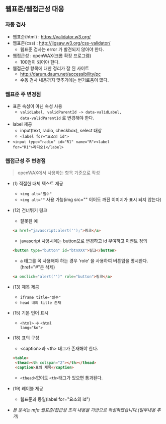 ## 웹표준/웹접근성 대응
### 자동 검사
* 웹표준(html) : https://validator.w3.org/
* 웹표준(css) : http://jigsaw.w3.org/css-validator/
  * 웹표준 검사는 error 가 발견되지 않아야 한다.
* 웹접근성 : openWAX(크롬 확장 프로그램)
  * 100점이 되어야 한다.
* 웹접근성 항목에 대한 정리가 잘 된 사이트
  * http://darum.daum.net/accessibility/pc
  * 수동 검사 내용까지 맞추기에는 번거로움이 많다.

### 웹표준 주 변경점
* 표준 속성이 아닌 속성 사용
  * <code>validLabel, validParentId -> data-validLabel, data-validParentId</code> 로 변경해야 한다.
* label 제공
  * input(text, radio, checkbox), select 대상
  * <code>\<label for="요소의 id"></code>
 * <code>\<input type="radio" id="R1" name="R">\<label for="R1">라디오1\</label></code>

### 웹접근성 주 변경점
> openWAX에서 사용하는 항목 기준으로 작성
* (1) 적절한 대체 텍스트 제공
  * <code><img alt="필수"</code>
  * <code><img alt=""</code> 사용 가능(img src="" 이어도 깨진 이미지가 표시 되지 않는다)
  
* (12) 건너뛰기 링크
  * 잘못된 예
  ```html
  <a href="javascript:alert('');">링크</a>
  ```
  * javascript 사용시에는 button으로 변경하고 id 부여하고 이벤트 정의
  ```html
  <button type="button" id="btnXXX">링크</button>
  ```
  * a 태그를 꼭 사용해야 하는 경우 'role' 을 사용하여 버튼임을 명시한다.(href="#"은 삭제)
  ```html
  <a onclick="alert('')" role="button">링크</a>
  ```
  
* (13) 제목 제공
  * <code>iframe title="필수"</code>
  * <code>head 내의 title 존재</code>

* (15) 기본 언어 표시
  * <code>\<html></code> -> <code>\<html lang="ko"></code>

* (18) 표의 구성
  * \<caption>과 \<th> 태그가 존재해야 한다.
  ```html
  <table>
   <thead><th colspan="2"></th></thead>
   <caption>표의 제목</caption>
  ```
  * <code>\<thead></code>없이도 <code>\<th></code>태그가 있으면 통과된다.

* (19) 레이블 제공
  * 웹표준과 동일(label for="요소의 id")
  
* _본 문서는 mfa 웹표준/접근성 조치 내용을 기반으로 작성하였습니다.(일부내용 추가)_

